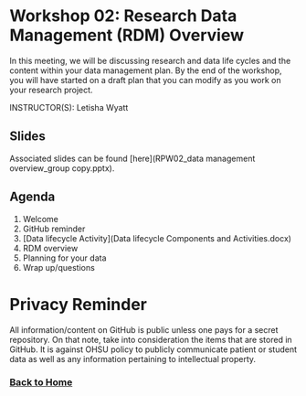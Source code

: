 # Workshop 02: Research Data Management (RDM) Overview

In this meeting, we will be discussing research and data life cycles and the content within your data management plan. By the end of the workshop, you will have started on a draft plan that you can modify as you work on your research project. 

INSTRUCTOR(S): Letisha Wyatt

## Slides 
Associated slides can be found [here](RPW02_data management overview_group copy.pptx).

## Agenda

1.	Welcome
2.	GitHub reminder 
3.	[Data lifecycle Activity](Data lifecycle Components and Activities.docx)
4.  RDM overview
5.  Planning for your data
6.	Wrap up/questions

# Privacy Reminder
All information/content on GitHub is public unless one pays for a secret repository. On that note, take into consideration the items that are stored in GitHub. It is against OHSU policy to publicly communicate patient or student data as well as any information pertaining to intellectual property.

### [Back to Home](../index)
